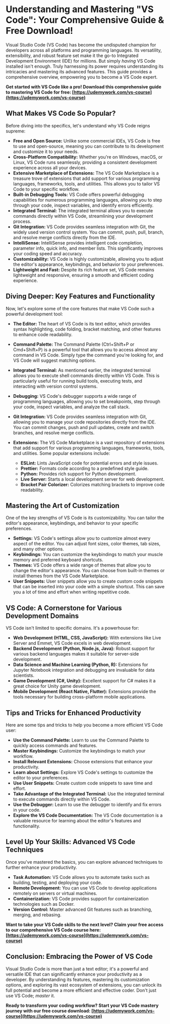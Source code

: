 # Understanding and Mastering "VS Code": Your Comprehensive Guide & Free Download!

Visual Studio Code (VS Code) has become the undisputed champion for developers across all platforms and programming languages. Its versatility, extensibility, and robust feature set make it the go-to Integrated Development Environment (IDE) for millions. But simply *having* VS Code installed isn't enough. Truly harnessing its power requires understanding its intricacies and mastering its advanced features. This guide provides a comprehensive overview, empowering you to become a VS Code expert.

**Get started with VS Code like a pro! Download this comprehensive guide to mastering VS Code for free: [https://udemywork.com/vs-course](https://udemywork.com/vs-course)**

## What Makes VS Code So Popular?

Before diving into the specifics, let's understand why VS Code reigns supreme:

*   **Free and Open Source:** Unlike some commercial IDEs, VS Code is free to use and open-source, meaning you can contribute to its development and customize it to your needs.
*   **Cross-Platform Compatibility:** Whether you're on Windows, macOS, or Linux, VS Code runs seamlessly, providing a consistent development experience across all your devices.
*   **Extensive Marketplace of Extensions:** The VS Code Marketplace is a treasure trove of extensions that add support for various programming languages, frameworks, tools, and utilities. This allows you to tailor VS Code to your specific workflow.
*   **Built-in Debugging Tools:** VS Code offers powerful debugging capabilities for numerous programming languages, allowing you to step through your code, inspect variables, and identify errors efficiently.
*   **Integrated Terminal:** The integrated terminal allows you to execute commands directly within VS Code, streamlining your development process.
*   **Git Integration:** VS Code provides seamless integration with Git, the widely used version control system. You can commit, push, pull, branch, and resolve merge conflicts directly from the IDE.
*   **IntelliSense:** IntelliSense provides intelligent code completion, parameter info, quick info, and member lists. This significantly improves your coding speed and accuracy.
*   **Customizability:** VS Code is highly customizable, allowing you to adjust the editor's appearance, keybindings, and behavior to your preferences.
*   **Lightweight and Fast:** Despite its rich feature set, VS Code remains lightweight and responsive, ensuring a smooth and efficient coding experience.

## Diving Deeper: Key Features and Functionality

Now, let's explore some of the core features that make VS Code such a powerful development tool:

*   **The Editor:** The heart of VS Code is its text editor, which provides syntax highlighting, code folding, bracket matching, and other features to enhance code readability.
*   **Command Palette:** The Command Palette (Ctrl+Shift+P or Cmd+Shift+P) is a powerful tool that allows you to access almost any command in VS Code. Simply type the command you're looking for, and VS Code will suggest matching options.
*   **Integrated Terminal:** As mentioned earlier, the integrated terminal allows you to execute shell commands directly within VS Code. This is particularly useful for running build tools, executing tests, and interacting with version control systems.
*   **Debugging:** VS Code's debugger supports a wide range of programming languages, allowing you to set breakpoints, step through your code, inspect variables, and analyze the call stack.
*   **Git Integration:** VS Code provides seamless integration with Git, allowing you to manage your code repositories directly from the IDE. You can commit changes, push and pull updates, create and switch branches, and resolve merge conflicts.
*   **Extensions:** The VS Code Marketplace is a vast repository of extensions that add support for various programming languages, frameworks, tools, and utilities. Some popular extensions include:

    *   **ESLint:** Lints JavaScript code for potential errors and style issues.
    *   **Prettier:** Formats code according to a predefined style guide.
    *   **Python:** Provides rich support for Python development.
    *   **Live Server:** Starts a local development server for web development.
    *   **Bracket Pair Colorizer:** Colorizes matching brackets to improve code readability.

## Mastering the Art of Customization

One of the key strengths of VS Code is its customizability. You can tailor the editor's appearance, keybindings, and behavior to your specific preferences.

*   **Settings:** VS Code's settings allow you to customize almost every aspect of the editor. You can adjust font sizes, color themes, tab sizes, and many other options.
*   **Keybindings:** You can customize the keybindings to match your muscle memory and preferred keyboard shortcuts.
*   **Themes:** VS Code offers a wide range of themes that allow you to change the editor's appearance. You can choose from built-in themes or install themes from the VS Code Marketplace.
*   **User Snippets:** User snippets allow you to create custom code snippets that can be inserted into your code with a simple shortcut. This can save you a lot of time and effort when writing repetitive code.

## VS Code: A Cornerstone for Various Development Domains

VS Code isn't limited to specific domains. It's a powerhouse for:

*   **Web Development (HTML, CSS, JavaScript):** With extensions like Live Server and Emmet, VS Code excels in web development.
*   **Backend Development (Python, Node.js, Java):**  Robust support for various backend languages makes it suitable for server-side development.
*   **Data Science and Machine Learning (Python, R):**  Extensions for Jupyter Notebook integration and debugging are invaluable for data scientists.
*   **Game Development (C#, Unity):**  Excellent support for C# makes it a great choice for Unity game development.
*   **Mobile Development (React Native, Flutter):**  Extensions provide the tools necessary for building cross-platform mobile applications.

## Tips and Tricks for Enhanced Productivity

Here are some tips and tricks to help you become a more efficient VS Code user:

*   **Use the Command Palette:** Learn to use the Command Palette to quickly access commands and features.
*   **Master Keybindings:** Customize the keybindings to match your workflow.
*   **Install Relevant Extensions:** Choose extensions that enhance your productivity.
*   **Learn about Settings:** Explore VS Code's settings to customize the editor to your preferences.
*   **Use User Snippets:** Create custom code snippets to save time and effort.
*   **Take Advantage of the Integrated Terminal:** Use the integrated terminal to execute commands directly within VS Code.
*   **Use the Debugger:** Learn to use the debugger to identify and fix errors in your code.
*   **Explore the VS Code Documentation:** The VS Code documentation is a valuable resource for learning about the editor's features and functionality.

## Level Up Your Skills: Advanced VS Code Techniques

Once you've mastered the basics, you can explore advanced techniques to further enhance your productivity.

*   **Task Automation:** VS Code allows you to automate tasks such as building, testing, and deploying your code.
*   **Remote Development:** You can use VS Code to develop applications remotely on servers or virtual machines.
*   **Containerization:** VS Code provides support for containerization technologies such as Docker.
*   **Version Control:** Master advanced Git features such as branching, merging, and rebasing.

**Want to take your VS Code skills to the next level? Claim your free access to our comprehensive VS Code course here: [https://udemywork.com/vs-course](https://udemywork.com/vs-course)**

## Conclusion: Embracing the Power of VS Code

Visual Studio Code is more than just a text editor; it's a powerful and versatile IDE that can significantly enhance your productivity as a developer. By understanding its features, mastering its customization options, and exploring its vast ecosystem of extensions, you can unlock its full potential and become a more efficient and effective coder. Don't just use VS Code; *master* it.

**Ready to transform your coding workflow? Start your VS Code mastery journey with our free course download: [https://udemywork.com/vs-course](https://udemywork.com/vs-course)**

